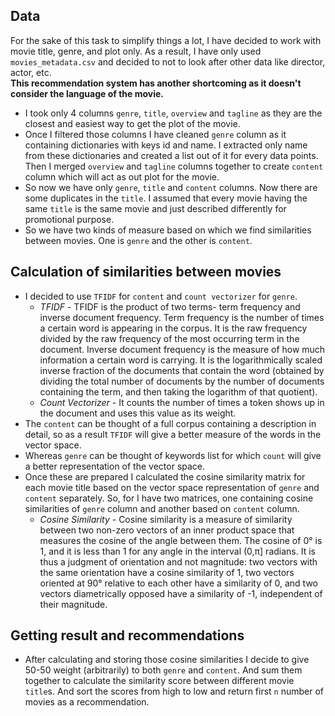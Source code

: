 ## Data 
For the sake of this task to simplify things a lot, I have decided to work with movie title, genre, and plot only. As a result, I have only used `movies_metadata.csv` and decided to not to look after other data like director, actor, etc. <br/> **This recommendation system has another shortcoming as it doesn't consider the language of the movie.** <br/> 
* I took only 4 columns `genre`, `title`, `overview` and `tagline` as they are the closest and easiest way to get the plot of the movie.   
* Once I filtered those columns I have cleaned `genre` column as it containing dictionaries with keys id and name. I extracted only name from these dictionaries and created a list out of it for every data points. Then I merged `overview` and `tagline` columns together to create `content` column which will act as out plot for the movie. 
* So now we have only `genre`, `title` and `content` columns. Now there are some duplicates in the `title`. I assumed that every movie having the same `title` is the same movie and just described differently for promotional purpose. 
* So we have two kinds of measure based on which we find similarities between movies. One is `genre` and the other is `content`. 
## Calculation of similarities between movies 
* I decided to use `TFIDF` for `content` and `count vectorizer` for `genre`. 
    + _TFIDF_ - TFIDF is the product of two terms- term frequency and inverse document frequency. Term frequency is the number of times a certain word is appearing in the corpus. It is the raw frequency divided by the raw frequency of the most occurring term in the document. Inverse document frequency is the measure of how much information a certain word is carrying.  It is the logarithmically scaled inverse fraction of the documents that contain the word (obtained by dividing the total number of documents by the number of documents containing the term, and then taking the logarithm of that quotient).
    + _Count Vectorizer_ -  It counts the number of times a token shows up in the document and uses this value as its weight.
* The `content` can be thought of a full corpus containing a description in detail, so as a result `TFIDF` will give a better measure of the words in the vector space. 
* Whereas `genre` can be thought of keywords list for which `count` will give a better representation of the vector space.
* Once these are prepared I calculated the cosine similarity matrix for each movie title based on the vector space representation of `genre` and `content` separately. So, for I have two matrices, one containing cosine similarities of `genre` column and another based on `content` column.
    + _Cosine Similarity_ - Cosine similarity is a measure of similarity between two non-zero vectors of an inner product space that measures the cosine of the angle between them. The cosine of 0° is 1, and it is less than 1 for any angle in the interval (0,π] radians. It is thus a judgment of orientation and not magnitude: two vectors with the same orientation have a cosine similarity of 1, two vectors oriented at 90° relative to each other have a similarity of 0, and two vectors diametrically opposed have a similarity of -1, independent of their magnitude.
## Getting result and recommendations
* After calculating and storing those cosine similarities I decide to give 50-50 weight (arbitrarily) to both `genre` and `content`. And sum them together to calculate the similarity score between different movie `title`s. And sort the scores from high to low and return first `n` number of movies as a recommendation.